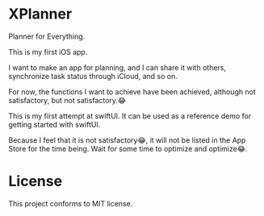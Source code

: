 # XPlanner
Planner for Everything.

This is my first iOS app.

I want to make an app for planning, and I can share it with others, synchronize task status through iCloud, and so on.

For now, the functions I want to achieve have been achieved, although not satisfactory, but not satisfactory.😂

This is my first attempt at swiftUI. It can be used as a reference demo for getting started with swiftUI.

Because I feel that it is not satisfactory😂, it will not be listed in the App Store for the time being. Wait for some time to optimize and optimize😂.

# License

This project conforms to MIT license.
